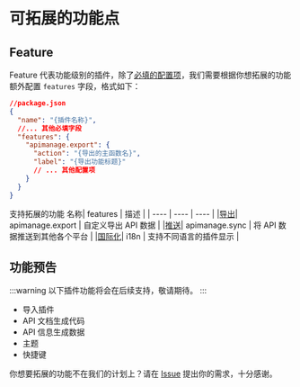# 可拓展的功能点

## Feature

Feature 代表功能级别的插件，除了[必填的配置项](/api/get-started.html#%E9%85%8D%E7%BD%AE%E4%BB%8B%E7%BB%8D)，我们需要根据你想拓展的功能额外配置 `features` 字段，格式如下：

```json
//package.json
{
  "name": "{插件名称}",
  //... 其他必填字段
  "features": {
    "apimanage.export": {
      "action": "{导出的主函数名}",
      "label": "{导出功能标题}"
      // ... 其他配置项
    }
  }
}
```

支持拓展的功能
名称| features | 描述 |
| ---- | ---- | ---- |
|[导出](/api/feature-contribution/export.html)| apimanage.export | 自定义导出 API 数据 |
|[推送](/api/feature-contribution/push.html)| apimanage.sync | 将 API 数据推送到其他各个平台 |
|[国际化](/api/feature-contribution/i18n.html)| i18n | 支持不同语言的插件显示 |

## 功能预告

:::warning
以下插件功能将会在后续支持，敬请期待。
:::

- 导入插件
- API 文档生成代码
- API 信息生成数据
- 主题
- 快捷键
<!-- - 文档变更推送通知(需要用户系统) -->

你想要拓展的功能不在我们的计划上？请在 [Issue](https://github.com/eolinker/eoapi/issues) 提出你的需求，十分感谢。
